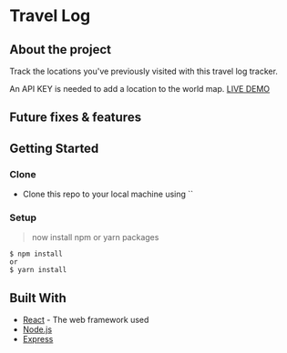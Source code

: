 # Travel Log

## About the project

Track the locations you've previously visited with this travel log tracker. 

An API KEY is needed to add a location to the world map. 
[LIVE DEMO](https://build-umber.vercel.app/)

## Future fixes & features

## Getting Started

### Clone

- Clone this repo to your local machine using ``

### Setup

> now install npm or yarn packages

```shell
$ npm install
or
$ yarn install
```

## Built With

* [React](https://reactjs.org/) - The web framework used
* [Node.js](https://nodejs.org/en/) 
* [Express](https://expressjs.com/) 
